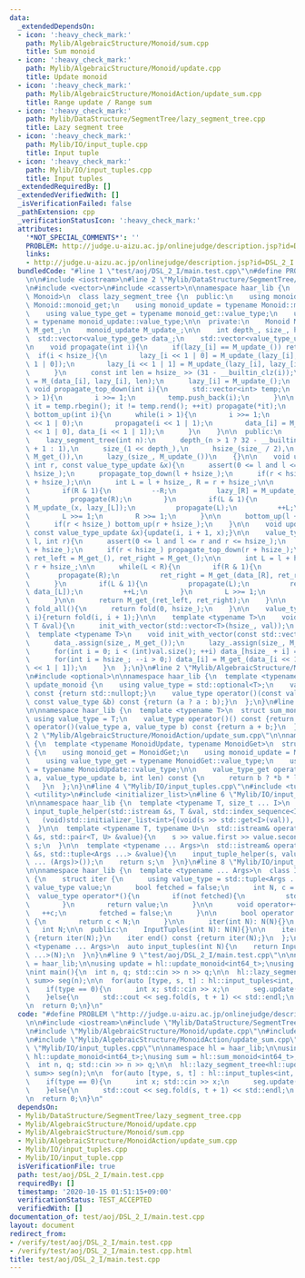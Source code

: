 ```yaml
---
data:
  _extendedDependsOn:
  - icon: ':heavy_check_mark:'
    path: Mylib/AlgebraicStructure/Monoid/sum.cpp
    title: Sum monoid
  - icon: ':heavy_check_mark:'
    path: Mylib/AlgebraicStructure/Monoid/update.cpp
    title: Update monoid
  - icon: ':heavy_check_mark:'
    path: Mylib/AlgebraicStructure/MonoidAction/update_sum.cpp
    title: Range update / Range sum
  - icon: ':heavy_check_mark:'
    path: Mylib/DataStructure/SegmentTree/lazy_segment_tree.cpp
    title: Lazy segment tree
  - icon: ':heavy_check_mark:'
    path: Mylib/IO/input_tuple.cpp
    title: Input tuple
  - icon: ':heavy_check_mark:'
    path: Mylib/IO/input_tuples.cpp
    title: Input tuples
  _extendedRequiredBy: []
  _extendedVerifiedWith: []
  _isVerificationFailed: false
  _pathExtension: cpp
  _verificationStatusIcon: ':heavy_check_mark:'
  attributes:
    '*NOT_SPECIAL_COMMENTS*': ''
    PROBLEM: http://judge.u-aizu.ac.jp/onlinejudge/description.jsp?id=DSL_2_I
    links:
    - http://judge.u-aizu.ac.jp/onlinejudge/description.jsp?id=DSL_2_I
  bundledCode: "#line 1 \"test/aoj/DSL_2_I/main.test.cpp\"\n#define PROBLEM \"http://judge.u-aizu.ac.jp/onlinejudge/description.jsp?id=DSL_2_I\"\
    \n\n#include <iostream>\n#line 2 \"Mylib/DataStructure/SegmentTree/lazy_segment_tree.cpp\"\
    \n#include <vector>\n#include <cassert>\n\nnamespace haar_lib {\n  template <typename\
    \ Monoid>\n  class lazy_segment_tree {\n  public:\n    using monoid_get = typename\
    \ Monoid::monoid_get;\n    using monoid_update = typename Monoid::monoid_update;\n\
    \    using value_type_get = typename monoid_get::value_type;\n    using value_type_update\
    \ = typename monoid_update::value_type;\n\n  private:\n    Monoid M_;\n    monoid_get\
    \ M_get_;\n    monoid_update M_update_;\n\n    int depth_, size_, hsize_;\n  \
    \  std::vector<value_type_get> data_;\n    std::vector<value_type_update> lazy_;\n\
    \n    void propagate(int i){\n      if(lazy_[i] == M_update_()) return;\n    \
    \  if(i < hsize_){\n        lazy_[i << 1 | 0] = M_update_(lazy_[i], lazy_[i <<\
    \ 1 | 0]);\n        lazy_[i << 1 | 1] = M_update_(lazy_[i], lazy_[i << 1 | 1]);\n\
    \      }\n      const int len = hsize_ >> (31 - __builtin_clz(i));\n      data_[i]\
    \ = M_(data_[i], lazy_[i], len);\n      lazy_[i] = M_update_();\n    }\n\n   \
    \ void propagate_top_down(int i){\n      std::vector<int> temp;\n      while(i\
    \ > 1){\n        i >>= 1;\n        temp.push_back(i);\n      }\n\n      for(auto\
    \ it = temp.rbegin(); it != temp.rend(); ++it) propagate(*it);\n    }\n\n    void\
    \ bottom_up(int i){\n      while(i > 1){\n        i >>= 1;\n        propagate(i\
    \ << 1 | 0);\n        propagate(i << 1 | 1);\n        data_[i] = M_get_(data_[i\
    \ << 1 | 0], data_[i << 1 | 1]);\n      }\n    }\n\n  public:\n    lazy_segment_tree(){}\n\
    \    lazy_segment_tree(int n):\n      depth_(n > 1 ? 32 - __builtin_clz(n - 1)\
    \ + 1 : 1),\n      size_(1 << depth_),\n      hsize_(size_ / 2),\n      data_(size_,\
    \ M_get_()),\n      lazy_(size_, M_update_())\n    {}\n\n    void update(int l,\
    \ int r, const value_type_update &x){\n      assert(0 <= l and l <= r and r <=\
    \ hsize_);\n      propagate_top_down(l + hsize_);\n      if(r < hsize_) propagate_top_down(r\
    \ + hsize_);\n\n      int L = l + hsize_, R = r + hsize_;\n\n      while(L < R){\n\
    \        if(R & 1){\n          --R;\n          lazy_[R] = M_update_(x, lazy_[R]);\n\
    \          propagate(R);\n        }\n        if(L & 1){\n          lazy_[L] =\
    \ M_update_(x, lazy_[L]);\n          propagate(L);\n          ++L;\n        }\n\
    \        L >>= 1;\n        R >>= 1;\n      }\n\n      bottom_up(l + hsize_);\n\
    \      if(r < hsize_) bottom_up(r + hsize_);\n    }\n\n    void update(int i,\
    \ const value_type_update &x){update(i, i + 1, x);}\n\n    value_type_get fold(int\
    \ l, int r){\n      assert(0 <= l and l <= r and r <= hsize_);\n      propagate_top_down(l\
    \ + hsize_);\n      if(r < hsize_) propagate_top_down(r + hsize_);\n\n      value_type_get\
    \ ret_left = M_get_(), ret_right = M_get_();\n\n      int L = l + hsize_, R =\
    \ r + hsize_;\n\n      while(L < R){\n        if(R & 1){\n          --R;\n   \
    \       propagate(R);\n          ret_right = M_get_(data_[R], ret_right);\n  \
    \      }\n        if(L & 1){\n          propagate(L);\n          ret_left = M_get_(ret_left,\
    \ data_[L]);\n          ++L;\n        }\n        L >>= 1;\n        R >>= 1;\n\
    \      }\n\n      return M_get_(ret_left, ret_right);\n    }\n\n    value_type_get\
    \ fold_all(){\n      return fold(0, hsize_);\n    }\n\n    value_type_get operator[](int\
    \ i){return fold(i, i + 1);}\n\n    template <typename T>\n    void init(const\
    \ T &val){\n      init_with_vector(std::vector<T>(hsize_, val));\n    }\n\n  \
    \  template <typename T>\n    void init_with_vector(const std::vector<T> &val){\n\
    \      data_.assign(size_, M_get_());\n      lazy_.assign(size_, M_update_());\n\
    \      for(int i = 0; i < (int)val.size(); ++i) data_[hsize_ + i] = (value_type_get)val[i];\n\
    \      for(int i = hsize_; --i > 0;) data_[i] = M_get_(data_[i << 1 | 0], data_[i\
    \ << 1 | 1]);\n    }\n  };\n}\n#line 2 \"Mylib/AlgebraicStructure/Monoid/update.cpp\"\
    \n#include <optional>\n\nnamespace haar_lib {\n  template <typename T>\n  struct\
    \ update_monoid {\n    using value_type = std::optional<T>;\n    value_type operator()()\
    \ const {return std::nullopt;}\n    value_type operator()(const value_type &a,\
    \ const value_type &b) const {return (a ? a : b);}\n  };\n}\n#line 2 \"Mylib/AlgebraicStructure/Monoid/sum.cpp\"\
    \n\nnamespace haar_lib {\n  template <typename T>\n  struct sum_monoid {\n   \
    \ using value_type = T;\n    value_type operator()() const {return 0;}\n    value_type\
    \ operator()(value_type a, value_type b) const {return a + b;}\n  };\n}\n#line\
    \ 2 \"Mylib/AlgebraicStructure/MonoidAction/update_sum.cpp\"\n\nnamespace haar_lib\
    \ {\n  template <typename MonoidUpdate, typename MonoidGet>\n  struct update_sum\
    \ {\n    using monoid_get = MonoidGet;\n    using monoid_update = MonoidUpdate;\n\
    \    using value_type_get = typename MonoidGet::value_type;\n    using value_type_update\
    \ = typename MonoidUpdate::value_type;\n\n    value_type_get operator()(value_type_get\
    \ a, value_type_update b, int len) const {\n      return b ? *b * len : a;\n \
    \   }\n  };\n}\n#line 4 \"Mylib/IO/input_tuples.cpp\"\n#include <tuple>\n#include\
    \ <utility>\n#include <initializer_list>\n#line 6 \"Mylib/IO/input_tuple.cpp\"\
    \n\nnamespace haar_lib {\n  template <typename T, size_t ... I>\n  static void\
    \ input_tuple_helper(std::istream &s, T &val, std::index_sequence<I ...>){\n \
    \   (void)std::initializer_list<int>{(void(s >> std::get<I>(val)), 0) ...};\n\
    \  }\n\n  template <typename T, typename U>\n  std::istream& operator>>(std::istream\
    \ &s, std::pair<T, U> &value){\n    s >> value.first >> value.second;\n    return\
    \ s;\n  }\n\n  template <typename ... Args>\n  std::istream& operator>>(std::istream\
    \ &s, std::tuple<Args ...> &value){\n    input_tuple_helper(s, value, std::make_index_sequence<sizeof\
    \ ... (Args)>());\n    return s;\n  }\n}\n#line 8 \"Mylib/IO/input_tuples.cpp\"\
    \n\nnamespace haar_lib {\n  template <typename ... Args>\n  class InputTuples\
    \ {\n    struct iter {\n      using value_type = std::tuple<Args ...>;\n     \
    \ value_type value;\n      bool fetched = false;\n      int N, c = 0;\n\n    \
    \  value_type operator*(){\n        if(not fetched){\n          std::cin >> value;\n\
    \        }\n        return value;\n      }\n\n      void operator++(){\n     \
    \   ++c;\n        fetched = false;\n      }\n\n      bool operator!=(iter &) const\
    \ {\n        return c < N;\n      }\n\n      iter(int N): N(N){}\n    };\n\n \
    \   int N;\n\n  public:\n    InputTuples(int N): N(N){}\n\n    iter begin() const\
    \ {return iter(N);}\n    iter end() const {return iter(N);}\n  };\n\n  template\
    \ <typename ... Args>\n  auto input_tuples(int N){\n    return InputTuples<Args\
    \ ...>(N);\n  }\n}\n#line 9 \"test/aoj/DSL_2_I/main.test.cpp\"\n\nnamespace hl\
    \ = haar_lib;\n\nusing update = hl::update_monoid<int64_t>;\nusing sum = hl::sum_monoid<int64_t>;\n\
    \nint main(){\n  int n, q; std::cin >> n >> q;\n\n  hl::lazy_segment_tree<hl::update_sum<update,\
    \ sum>> seg(n);\n\n  for(auto [type, s, t] : hl::input_tuples<int, int, int>(q)){\n\
    \    if(type == 0){\n      int x; std::cin >> x;\n      seg.update(s, t + 1, x);\n\
    \    }else{\n      std::cout << seg.fold(s, t + 1) << std::endl;\n    }\n  }\n\
    \n  return 0;\n}\n"
  code: "#define PROBLEM \"http://judge.u-aizu.ac.jp/onlinejudge/description.jsp?id=DSL_2_I\"\
    \n\n#include <iostream>\n#include \"Mylib/DataStructure/SegmentTree/lazy_segment_tree.cpp\"\
    \n#include \"Mylib/AlgebraicStructure/Monoid/update.cpp\"\n#include \"Mylib/AlgebraicStructure/Monoid/sum.cpp\"\
    \n#include \"Mylib/AlgebraicStructure/MonoidAction/update_sum.cpp\"\n#include\
    \ \"Mylib/IO/input_tuples.cpp\"\n\nnamespace hl = haar_lib;\n\nusing update =\
    \ hl::update_monoid<int64_t>;\nusing sum = hl::sum_monoid<int64_t>;\n\nint main(){\n\
    \  int n, q; std::cin >> n >> q;\n\n  hl::lazy_segment_tree<hl::update_sum<update,\
    \ sum>> seg(n);\n\n  for(auto [type, s, t] : hl::input_tuples<int, int, int>(q)){\n\
    \    if(type == 0){\n      int x; std::cin >> x;\n      seg.update(s, t + 1, x);\n\
    \    }else{\n      std::cout << seg.fold(s, t + 1) << std::endl;\n    }\n  }\n\
    \n  return 0;\n}\n"
  dependsOn:
  - Mylib/DataStructure/SegmentTree/lazy_segment_tree.cpp
  - Mylib/AlgebraicStructure/Monoid/update.cpp
  - Mylib/AlgebraicStructure/Monoid/sum.cpp
  - Mylib/AlgebraicStructure/MonoidAction/update_sum.cpp
  - Mylib/IO/input_tuples.cpp
  - Mylib/IO/input_tuple.cpp
  isVerificationFile: true
  path: test/aoj/DSL_2_I/main.test.cpp
  requiredBy: []
  timestamp: '2020-10-15 01:51:15+09:00'
  verificationStatus: TEST_ACCEPTED
  verifiedWith: []
documentation_of: test/aoj/DSL_2_I/main.test.cpp
layout: document
redirect_from:
- /verify/test/aoj/DSL_2_I/main.test.cpp
- /verify/test/aoj/DSL_2_I/main.test.cpp.html
title: test/aoj/DSL_2_I/main.test.cpp
---
```

